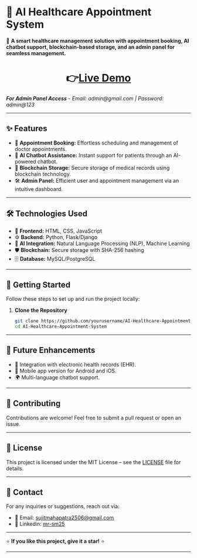 # 🏥 AI Healthcare Appointment System  

🚀 **A smart healthcare management solution with appointment booking, AI chatbot support, blockchain-based storage, and an admin panel for seamless management.**  

<h1 align="center">
  👉<a href="https://sujitmahapatra.github.io/AI-Healthcare-Appointment-System" target="_blank" rel="noopener noreferrer">Live Demo</a>
</h1>
<i><b>For Admin Panel Access</b> - Email: admin@gmail.com | Password: admin@123</i>

---

## ✨ Features  

- 📅 **Appointment Booking:** Effortless scheduling and management of doctor appointments.  
- 🤖 **AI Chatbot Assistance:** Instant support for patients through an AI-powered chatbot.  
- 🔐 **Blockchain Storage:** Secure storage of medical records using blockchain technology.  
- 🛠️ **Admin Panel:** Efficient user and appointment management via an intuitive dashboard.  

---

## 🛠️ Technologies Used  
 
- 🎨 **Frontend:** HTML, CSS, JavaScript
- ⚙️ **Backend:** Python, Flask/Django
- 🧠 **AI Integration:** Natural Language Processing (NLP), Machine Learning  
- 🛡️ **Blockchain:** Secure storage with SHA-256 hashing  
- 🗄️ **Database:** MySQL/PostgreSQL

---

## 🚀 Getting Started  

Follow these steps to set up and run the project locally:  

1. **Clone the Repository**  
   ```bash
   git clone https://github.com/yourusername/AI-Healthcare-Appointment-System.git
   cd AI-Healthcare-Appointment-System

---

## 🚧 Future Enhancements  
- 🏥 Integration with electronic health records (EHR).  
- 📱 Mobile app version for Android and iOS.  
- 🌍 Multi-language chatbot support.  

---

## 🤝 Contributing  
Contributions are welcome! Feel free to submit a pull request or open an issue.  

---

## 📝 License  
This project is licensed under the MIT License – see the [LICENSE](LICENSE) file for details.  

---

## 📧 Contact  
For any inquiries or suggestions, reach out via:  
- 📧 Email: sujitmahapatra2506@gmail.com
- 🔗 Linkedin: [mr-sm25](https://www.linkedin.com/in/mr-sm25/)

---

⭐ **If you like this project, give it a star!** ⭐  

---
